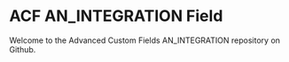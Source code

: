 # ACF AN_INTEGRATION Field

Welcome to the Advanced Custom Fields AN_INTEGRATION repository on Github.

